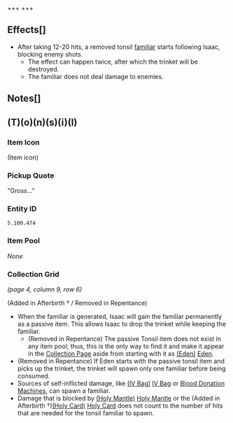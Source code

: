+++
+++

Effects[]
---------


* After taking 12-20 hits, a removed tonsil [familiar](/wiki/Familiar "Familiar") starts following Isaac, blocking enemy shots.
	+ The effect can happen twice, after which the trinket will be destroyed.
	+ The familiar does not deal damage to enemies.



Notes[]
-------





(T)(o)(n)(s)(i)(l)
------------------



### Item Icon


(Item icon)


### Pickup Quote


"Gross..."


### Entity ID


`5.100.474`


### Item Pool


*None*


### Collection Grid


*(page 4, column 9, row 6)*


(Added in Afterbirth † / Removed in Repentance)
* When the familiar is generated, Isaac will gain the familiar permanently as a passive item. This allows Isaac to drop the trinket while keeping the familiar.
	+ (Removed in Repentance) The passive Tonsil item does not exist in any item pool; thus, this is the only way to find it and make it appear in the [Collection Page](/wiki/Collection_Page_(Afterbirth_%E2%80%A0)#Page_4 "Collection Page (Afterbirth †)") aside from starting with it as  [(Eden)](/wiki/Eden "Eden") [Eden](/wiki/Eden "Eden").
* (Removed in Repentance) If Eden starts with the passive tonsil item and picks up the trinket, the trinket will spawn only one familiar before being consumed.
* Sources of self-inflicted damage, like [(IV Bag)](/wiki/IV_Bag "IV Bag") [IV Bag](/wiki/IV_Bag "IV Bag") or [Blood Donation Machines](/wiki/Blood_Donation_Machine "Blood Donation Machine"), can spawn a familiar.
* Damage that is blocked by [(Holy Mantle)](/wiki/Holy_Mantle "Holy Mantle") [Holy Mantle](/wiki/Holy_Mantle "Holy Mantle") or the (Added in Afterbirth †)[(Holy Card)](/wiki/Holy_Card "Holy Card") [Holy Card](/wiki/Holy_Card "Holy Card") does not count to the number of hits that are needed for the tonsil familiar to spawn.


